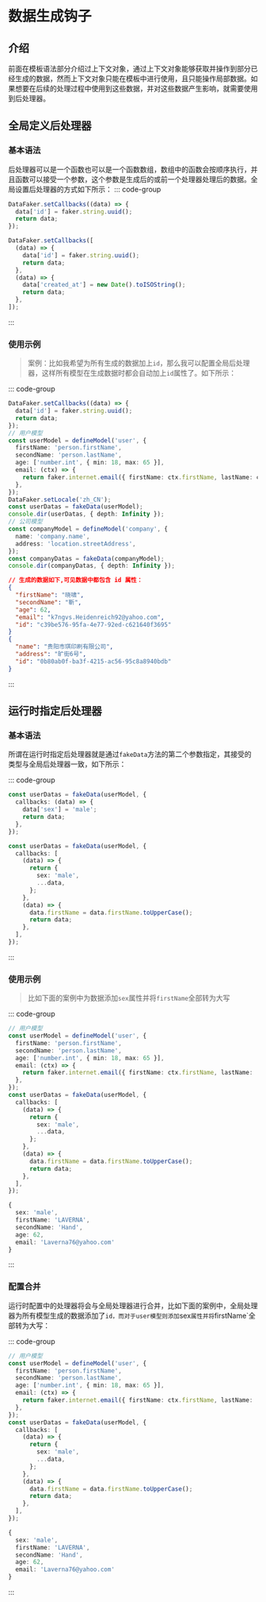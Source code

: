 # 数据生成钩子

## 介绍

前面在模板语法部分介绍过上下文对象，通过上下文对象能够获取并操作到部分已经生成的数据，然而上下文对象只能在模板中进行使用，且只能操作局部数据。如果想要在后续的处理过程中使用到这些数据，并对这些数据产生影响，就需要使用到后处理器。

## 全局定义后处理器

### 基本语法

后处理器可以是一个函数也可以是一个函数数组，数组中的函数会按顺序执行，并且函数可以接受一个参数，这个参数是生成后的或前一个处理器处理后的数据。全局设置后处理器的方式如下所示：
::: code-group

```ts [设置单个后处理器]
DataFaker.setCallbacks((data) => {
  data['id'] = faker.string.uuid();
  return data;
});
```

```ts [设置多个后处理器]
DataFaker.setCallbacks([
  (data) => {
    data['id'] = faker.string.uuid();
    return data;
  },
  (data) => {
    data['created_at'] = new Date().toISOString();
    return data;
  },
]);
```

:::

### 使用示例

> 案例：比如我希望为所有生成的数据加上`id`，那么我可以配置全局后处理器，这样所有模型在生成数据时都会自动加上`id`属性了。如下所示：

::: code-group

```ts {1-4}[代码]
DataFaker.setCallbacks((data) => {
  data['id'] = faker.string.uuid();
  return data;
});
// 用户模型
const userModel = defineModel('user', {
  firstName: 'person.firstName',
  secondName: 'person.lastName',
  age: ['number.int', { min: 18, max: 65 }],
  email: (ctx) => {
    return faker.internet.email({ firstName: ctx.firstName, lastName: ctx.secondeName });
  },
});
DataFaker.setLocale('zh_CN');
const userDatas = fakeData(userModel);
console.dir(userDatas, { depth: Infinity });
// 公司模型
const companyModel = defineModel('company', {
  name: 'company.name',
  address: 'location.streetAddress',
});
const companyDatas = fakeData(companyModel);
console.dir(companyDatas, { depth: Infinity });
```

```json {7,12} [结果]
// 生成的数据如下,可见数据中都包含 id 属性：
{
  "firstName": "晓啸",
  "secondName": "靳",
  "age": 62,
  "email": "k7ngvs.Heidenreich92@yahoo.com",
  "id": "c39be576-95fa-4e77-92ed-c621640f3695"
}
{
  "name": "贵阳市琪印刷有限公司",
  "address": "旷街6号",
  "id": "0b80ab0f-ba3f-4215-ac56-95c8a8940bdb"
}
```

:::

## 运行时指定后处理器

### 基本语法

所谓在运行时指定后处理器就是通过`fakeData`方法的第二个参数指定，其接受的类型与全局后处理器一致，如下所示：

::: code-group

```ts [指定单个后处理器]
const userDatas = fakeData(userModel, {
  callbacks: (data) => {
    data['sex'] = 'male';
    return data;
  },
});
```

```ts [指定多个后处理器]
const userDatas = fakeData(userModel, {
  callbacks: [
    (data) => {
      return {
        sex: 'male',
        ...data,
      };
    },
    (data) => {
      data.firstName = data.firstName.toUpperCase();
      return data;
    },
  ],
});
```

:::

### 使用示例

> 比如下面的案例中为数据添加`sex`属性并将`firstName`全部转为大写

::: code-group

```ts [代码] {10-23}
// 用户模型
const userModel = defineModel('user', {
  firstName: 'person.firstName',
  secondName: 'person.lastName',
  age: ['number.int', { min: 18, max: 65 }],
  email: (ctx) => {
    return faker.internet.email({ firstName: ctx.firstName, lastName:
  },
});
const userDatas = fakeData(userModel, {
  callbacks: [
    (data) => {
      return {
        sex: 'male',
        ...data,
      };
    },
    (data) => {
      data.firstName = data.firstName.toUpperCase();
      return data;
    },
  ],
});
```

```ts [结果]
{
  sex: 'male',
  firstName: 'LAVERNA',
  secondName: 'Hand',
  age: 62,
  email: 'Laverna76@yahoo.com'
}
```

:::

### 配置合并

运行时配置中的处理器将会与全局处理器进行合并，比如下面的案例中，全局处理器为所有模型生成的数据添加了`id，而对于user模型则添加`sex`属性并将`firstName`全部转为大写：

::: code-group

```ts [代码] {10-23}
// 用户模型
const userModel = defineModel('user', {
  firstName: 'person.firstName',
  secondName: 'person.lastName',
  age: ['number.int', { min: 18, max: 65 }],
  email: (ctx) => {
    return faker.internet.email({ firstName: ctx.firstName, lastName:
  },
});
const userDatas = fakeData(userModel, {
  callbacks: [
    (data) => {
      return {
        sex: 'male',
        ...data,
      };
    },
    (data) => {
      data.firstName = data.firstName.toUpperCase();
      return data;
    },
  ],
});
```

```ts [结果]
{
  sex: 'male',
  firstName: 'LAVERNA',
  secondName: 'Hand',
  age: 62,
  email: 'Laverna76@yahoo.com'
}
```

:::
